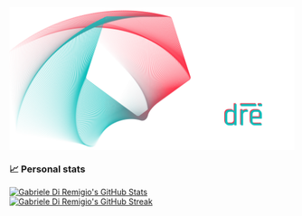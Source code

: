 <img align="center" alt="Gabriele Di Remigio's Hero Image" src="https://raw.githubusercontent.com/gabrielediremigio/gabrielediremigio/master/hero.png" />

### :chart_with_upwards_trend: Personal stats

[![Gabriele Di Remigio's GitHub Stats](https://github-readme-stats.vercel.app/api?username=gabrielediremigio&title_color=AE6371&text_color=5D9498&icon_color=AE6371&border_color=5D9498&theme=transparent&border_radius=12&hide=stars,issues&card_width=415&rank_icon=github&show_icons=true&show=prs_merged,prs_merged_percentage)](https://github.com/gabrielediremigio/github-readme-stats) &nbsp;&nbsp;&nbsp;&nbsp;&nbsp; [![Gabriele Di Remigio's GitHub Streak](https://streak-stats.demolab.com/?user=gabrielediremigio&theme=transparent&border_radius=12&border=5D9498&stroke=5D9498&ring=AE6371&fire=5D9498&currStreakNum=5D9498&sideNums=AE6371&currStreakLabel=5D9498&sideLabels=5D9498&dates=AE6371&card_width=415)](https://git.io/streak-stats)

